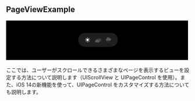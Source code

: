 ## PageViewExample

<img width="500" alt="image" src="https://github.com/mszmagic/PageViewExample/blob/master/PageViewExample/example_image.png?raw=true">

ここでは、ユーザーがスクロールできるさまざまなページを表示するビューを設定する方法について説明します（UIScrollView と UIPageControl を使用）。また、iOS 14の新機能を使って、UIPageControl をカスタマイズする方法についても説明します。
